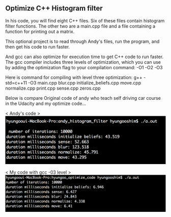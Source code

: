## Optimize C++ Histogram filter ##

In his code, you will find eight C++ files. Six of these files contain histogram filter functions. The other two are a main.cpp file and a file containing a function for printing out a matrix.

This optional project is to read through Andy's files, run the program, and then get his code to run faster.

And gcc can also optimize for execution time to get C++ code to run faster. The gcc compiler includes three levels of optimization, which you can use by adding the optimization flag to your compilation command: -O1 -O2 -O3

Here is command for compiling with level three optimization:
g++ -std=c++11 -O3 main.cpp blur.cpp initialize_beliefs.cpp move.cpp normalize.cpp print.cpp sense.cpp zeros.cpp

Below is compare Original code of andy who teach self driving car course in the Udacity and my optimize code...

< Andy's code >
![](andy's_original.png)


< My code with gcc -03 level >
![](hyungoo_optimize.png)

